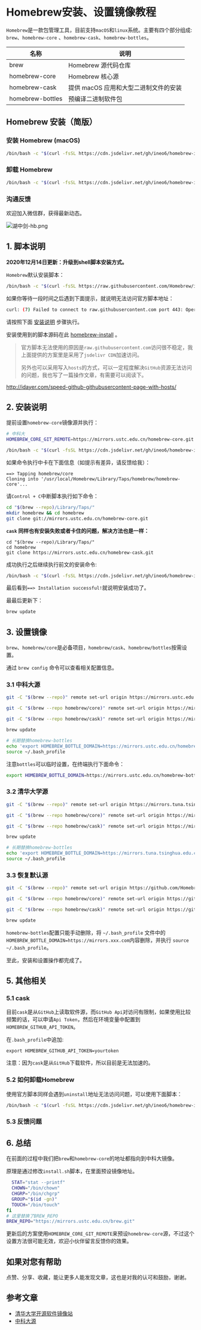 # Homebrew安装、设置镜像教程

`Homebrew`是一款包管理工具，目前支持`macOS`和`linux`系统。主要有四个部分组成: `brew`、`homebrew-core` 、`homebrew-cask`、`homebrew-bottles`。

| 名称  | 说明 |
| --- | --- |
| brew  | Homebrew 源代码仓库 |
| homebrew-core | Homebrew 核心源 |
| homebrew-cask | 提供 macOS 应用和大型二进制文件的安装 |
| homebrew-bottles | 预编译二进制软件包 |

## Homebrew 安装（简版）

### 安装 Homebrew (macOS)

```bash
/bin/bash -c "$(curl -fsSL https://cdn.jsdelivr.net/gh/ineo6/homebrew-install/install.sh)"
```

### 卸载 Homebrew

```bash
/bin/bash -c "$(curl -fsSL https://cdn.jsdelivr.net/gh/ineo6/homebrew-install/uninstall.sh)"
```

### 沟通反馈

欢迎加入微信群，获得最新动态。

![湖中剑-hb.png](https://i.loli.net/2021/01/03/sXGryYHa3JhB9QL.png)


<h2 id='part1'>1. 脚本说明</h2>

**2020年12月14日更新：升级到shell脚本安装方式。**

`Homebrew`默认安装脚本：

```sh
/bin/bash -c "$(curl -fsSL https://raw.githubusercontent.com/Homebrew/install/HEAD/install.sh)"
```

如果你等待一段时间之后遇到下面提示，就说明无法访问官方脚本地址：

```sh
curl: (7) Failed to connect to raw.githubusercontent.com port 443: Operation timed out
```

请按照下面 [安装说明](#part2) 步骤执行。

安装使用到的脚本源码在此 [homebrew-install](https://github.com/ineo6/homebrew-install) 。

> 官方脚本无法使用的原因是`raw.githubusercontent.com`访问很不稳定，我上面提供的方案里是采用了`jsdelivr CDN`加速访问。
>
> 另外也可以采用写入`hosts`的方式，可以一定程度解决`GitHub`资源无法访问的问题，我也写了一篇操作文章，有需要可以阅读下。

http://idayer.com/speed-github-githubusercontent-page-with-hosts/

<h2 id='part2'>2. 安装说明</h2>

提前设置`homebrew-core`镜像源并执行：

```sh
# 中科大
HOMEBREW_CORE_GIT_REMOTE=https://mirrors.ustc.edu.cn/homebrew-core.git

/bin/bash -c "$(curl -fsSL https://cdn.jsdelivr.net/gh/ineo6/homebrew-install/install.sh)"
```

如果命令执行中卡在下面信息（如提示有差异，请反馈给我）：

```
==> Tapping homebrew/core
Cloning into '/usr/local/Homebrew/Library/Taps/homebrew/homebrew-core'...
```

请`Control + C`中断脚本执行如下命令：

```sh
cd "$(brew --repo)/Library/Taps/"
mkdir homebrew && cd homebrew
git clone git://mirrors.ustc.edu.cn/homebrew-core.git
```

**`cask` 同样也有安装失败或者卡住的问题，解决方法也是一样：**

```shell
cd "$(brew --repo)/Library/Taps/"
cd homebrew
git clone https://mirrors.ustc.edu.cn/homebrew-cask.git
```

成功执行之后继续执行前文的安装命令:

```sh
/bin/bash -c "$(curl -fsSL https://cdn.jsdelivr.net/gh/ineo6/homebrew-install/install.sh)"
```

最后看到`==> Installation successful!`就说明安装成功了。

最最后更新下：

```sh
brew update
```

<h2 id='part3'>3. 设置镜像</h2>

`brew`、`homebrew/core`是必备项目，`homebrew/cask`、`homebrew/bottles`按需设置。

通过 `brew config` 命令可以查看相关配置信息。

### 3.1 中科大源

```sh
git -C "$(brew --repo)" remote set-url origin https://mirrors.ustc.edu.cn/brew.git

git -C "$(brew --repo homebrew/core)" remote set-url origin https://mirrors.ustc.edu.cn/homebrew-core.git

git -C "$(brew --repo homebrew/cask)" remote set-url origin https://mirrors.ustc.edu.cn/homebrew-cask.git

brew update

# 长期替换homebrew-bottles
echo 'export HOMEBREW_BOTTLE_DOMAIN=https://mirrors.ustc.edu.cn/homebrew-bottles' >> ~/.bash_profile
source ~/.bash_profile
```

注意`bottles`可以临时设置，在终端执行下面命令：

```sh
export HOMEBREW_BOTTLE_DOMAIN=https://mirrors.ustc.edu.cn/homebrew-bottles
```

### 3.2 清华大学源

```sh
git -C "$(brew --repo)" remote set-url origin https://mirrors.tuna.tsinghua.edu.cn/git/homebrew/brew.git

git -C "$(brew --repo homebrew/core)" remote set-url origin https://mirrors.tuna.tsinghua.edu.cn/git/homebrew/homebrew-core.git

git -C "$(brew --repo homebrew/cask)" remote set-url origin https://mirrors.tuna.tsinghua.edu.cn/git/homebrew/homebrew-cask.git

brew update

# 长期替换homebrew-bottles
echo 'export HOMEBREW_BOTTLE_DOMAIN=https://mirrors.tuna.tsinghua.edu.cn/homebrew-bottles' >> ~/.bash_profile
source ~/.bash_profile
```

### 3.3 恢复默认源

```sh
git -C "$(brew --repo)" remote set-url origin https://github.com/Homebrew/brew.git

git -C "$(brew --repo homebrew/core)" remote set-url origin https://github.com/Homebrew/homebrew-core.git

git -C "$(brew --repo homebrew/cask)" remote set-url origin https://github.com/Homebrew/homebrew-cask.git

brew update
```

`homebrew-bottles`配置只能手动删除，将 `~/.bash_profile` 文件中的 `HOMEBREW_BOTTLE_DOMAIN=https://mirrors.xxx.com`内容删除，并执行 `source ~/.bash_profile`。

至此，安装和设置操作都完成了。

## 5. 其他相关

### 5.1 cask

目前`cask`是从`GitHub`上读取软件源，而`GitHub Api`对访问有限制，如果使用比较频繁的话，可以申请`Api Token`，然后在环境变量中配置到`HOMEBREW_GITHUB_API_TOKEN`。

在`.bash_profile`中追加:

```shell
export HOMEBREW_GITHUB_API_TOKEN=yourtoken
```

注意：因为`cask`是从`GitHub`下载软件，所以目前是无法加速的。

### 5.2 如何卸载Homebrew

使用官方脚本同样会遇到`uninstall`地址无法访问问题，可以使用下面脚本：

```sh
/bin/bash -c "$(curl -fsSL https://cdn.jsdelivr.net/gh/ineo6/homebrew-install/uninstall.sh)"
```

### 5.3 反馈问题



## 6. 总结

在前面的过程中我们把`brew`和`homebrew-core`的地址都指向到中科大镜像。

原理是通过修改`install.sh`脚本，在里面预设镜像地址。

```sh
  STAT="stat --printf"
  CHOWN="/bin/chown"
  CHGRP="/bin/chgrp"
  GROUP="$(id -gn)"
  TOUCH="/bin/touch"
fi
# 这里替换了BREW_REPO
BREW_REPO="https://mirrors.ustc.edu.cn/brew.git"
```

更新后的方案使用`HOMEBREW_CORE_GIT_REMOTE`来预设`homebrew-core`源，不过这个设置方法很可能无效，欢迎小伙伴留言反馈你的效果。

## 如果对您有帮助

点赞、分享、收藏，能让更多人能发现文章，这也是对我的认可和鼓励，谢谢。

## 参考文章

- [清华大学开源软件镜像站](https://mirror.tuna.tsinghua.edu.cn/help/homebrew/)
- [中科大源](http://mirrors.ustc.edu.cn/help/brew.git.html)


